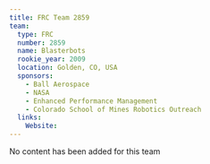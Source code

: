 ```yaml
---
title: FRC Team 2859
team:
  type: FRC
  number: 2859
  name: Blasterbots
  rookie_year: 2009
  location: Golden, CO, USA
  sponsors:
    - Ball Aerospace
    - NASA
    - Enhanced Performance Management
    - Colorado School of Mines Robotics Outreach
  links:
    Website: 
---
```

No content has been added for this team